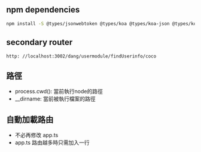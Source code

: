 ## npm dependencies

```bash
npm install -S @types/jsonwebtoken @types/koa @types/koa-json @types/koa-router @types/lodash @types/mysql jsonwebtoken koa koa-body koa-json koa-router log4js mysql nodemon reflect-metadata sequelize sequelize-typescript ts-node typescript

```

## secondary router

```JS
http: //localhost:3002/dang/usermodule/findUserinfo/coco
```

## 路徑

* process.cwd(): 當前執行node的路徑
* __dirname: 當前被執行檔案的路徑

## 自動加載路由

* 不必再修改 app.ts
* app.ts 路由越多時只需加入一行
